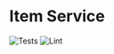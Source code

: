 # Item Service
![Tests](https://github.com/Avans/devops-opdracht-2425-KBelt/actions/workflows/ci.yml/badge.svg)
![Lint](https://github.com/Avans/devops-opdracht-2425-KBelt/actions/workflows/ci.yml/badge.svg)
